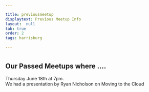```yaml
---

title: previousmeetup
displaytext: Previous Meetup Info 
layout:  null
tab: true
order: 2
tags: harrisburg

---
```

#
## Our Passed Meetups where  ....

Thursday June 18th at 7pm.  
We had a presentation by Ryan Nicholson on Moving to the Cloud
